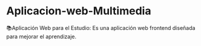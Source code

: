 # Aplicacion-web-Multimedia
📚Aplicación Web para el Estudio: Es una aplicación web frontend diseñada para mejorar el aprendizaje. 
